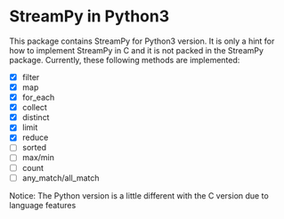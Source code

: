# StreamPy in Python3

This package contains StreamPy for Python3 version. It is only a hint for how to implement StreamPy in C and it is not 
packed in the StreamPy package. Currently, these following methods are implemented:

- [x] filter
- [x] map
- [x] for_each
- [x] collect
- [x] distinct
- [x] limit
- [x] reduce
- [ ] sorted
- [ ] max/min
- [ ] count
- [ ] any_match/all_match

Notice: The Python version is a little different with the C version due to language features


